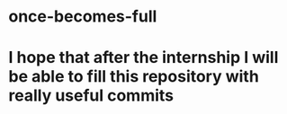 # once-becomes-full
# I hope that after the internship I will be able to fill this repository with really useful commits
